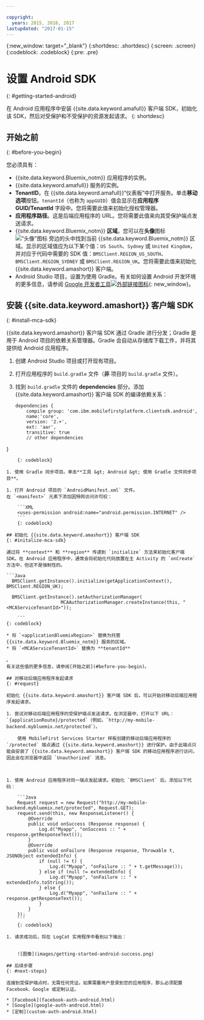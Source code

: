 ```yaml
---

copyright:
  years: 2015, 2016, 2017
lastupdated: "2017-01-15"
---
```

{:new_window: target="_blank"}
{:shortdesc: .shortdesc}
{:screen: .screen}
{:codeblock: .codeblock}
{:pre: .pre}

# 设置 Android SDK
{: #getting-started-android}

在 Android 应用程序中安装 {{site.data.keyword.amafull}} 客户端 SDK，初始化该 SDK，然后对受保护和不受保护的资源发起请求。
{: shortdesc}

## 开始之前
{: #before-you-begin}

您必须具有：

* {{site.data.keyword.Bluemix_notm}} 应用程序的实例。
* {{site.data.keyword.amafull}} 服务的实例。
* **TenantID**。在 {{site.data.keyword.amafull}}“仪表板”中打开服务。单击**移动选项**按钮。`tenantId`（也称为 `appGUID`）值会显示在**应用程序 GUID/TenantId** 字段中。您将需要此值来初始化授权管理器。
* **应用程序路径**。这是后端应用程序的 URL。您将需要此值来向其受保护端点发送请求。
* {{site.data.keyword.Bluemix_notm}} **区域**。您可以在**头像**图标 ![“头像”图标](images/face.jpg "“头像”图标") 旁边的头中找到当前 {{site.data.keyword.Bluemix_notm}} 区域。显示的区域值应为以下某个值：`US South`、`Sydney` 或 `United Kingdom`，并对应于代码中需要的 SDK 值：`BMSClient.REGION_US_SOUTH`、`BMSClient.REGION_SYDNEY` 或 `BMSClient.REGION_UK`。您将需要此值来初始化 {{site.data.keyword.amashort}} 客户端。
* Android Studio 项目，设置为使用 Gradle。有关如何设置 Android 开发环境的更多信息，请参阅 [Google 开发者工具![外部链接图标](../../icons/launch-glyph.svg "外部链接图标")](http://developer.android.com/sdk/index.html "外部链接图标"){: new_window}。

## 安装 {{site.data.keyword.amashort}} 客户端 SDK
{: #install-mca-sdk}

{{site.data.keyword.amashort}} 客户端 SDK 通过 Gradle 进行分发；Gradle 是用于 Android 项目的依赖关系管理器。Gradle 会自动从存储库下载工件，并将其提供给 Android 应用程序。

1. 创建 Android Studio 项目或打开现有项目。

1. 打开应用程序的 `build.gradle` 文件（**非** 项目的 `build.gradle` 文件）。

1. 找到 `build.gradle` 文件的 **dependencies** 部分。添加 {{site.data.keyword.amashort}} 客户端 SDK 的编译依赖关系：

	```Gradle
	dependencies {
		compile group: 'com.ibm.mobilefirstplatform.clientsdk.android',    
        name:'core',
        version: '2.+',
        ext: 'aar',
        transitive: true
    	// other dependencies  
}
```
	{: codeblock}

1. 使用 Gradle 同步项目。单击**工具 &gt; Android &gt; 使用 Gradle 文件同步项目**。

1. 打开 Android 项目的 `AndroidManifest.xml` 文件。
在 `<manifest>` 元素下添加因特网访问许可权：

	```XML
	<uses-permission android:name="android.permission.INTERNET" />
	```
	{: codeblock}

## 初始化 {{site.data.keyword.amashort}} 客户端 SDK
{: #initalize-mca-sdk}

通过将 **context** 和 **region** 传递到 `initialize` 方法来初始化客户端 SDK。在 Android 应用程序中，通常会将初始化代码放置在主 Activity 的 `onCreate` 方法中，但这不是强制性的。

```Java
  BMSClient.getInstance().initialize(getApplicationContext(), BMSClient.REGION_UK);
					
  BMSClient.getInstance().setAuthorizationManager(
					MCAAuthorizationManager.createInstance(this, "<MCAServiceTenantId>"));
						
	```
{: codeblock}

* 将 `<applicationBluemixRegion>` 替换为托管 {{site.data.keyword.Bluemix_notm}} 服务的区域。
* 将 `<MCAServiceTenantId>` 替换为 **tenantId** 

。
有关这些值的更多信息，请参阅[开始之前](#before-you-begin)。

## 对移动后端应用程序发起请求
{: #request}

初始化 {{site.data.keyword.amashort}} 客户端 SDK 后，可以开始对移动后端应用程序发起请求。

1. 尝试对移动后端应用程序的受保护端点发送请求。在浏览器中，打开以下 URL：`{applicationRoute}/protected`（例如，`http://my-mobile-backend.mybluemix.net/protected`）。   

	使用 MobileFirst Services Starter 样板创建的移动后端应用程序的 `/protected` 端点通过 {{site.data.keyword.amashort}} 进行保护。由于此端点只能由安装了 {{site.data.keyword.amashort}} 客户端 SDK 的移动应用程序进行访问，因此会在浏览器中返回 `Unauthorized` 消息。



1. 使用 Android 应用程序对同一端点发起请求。初始化 `BMSClient` 后，添加以下代码：

	```Java
	Request request = new Request("http://my-mobile-backend.mybluemix.net/protected", Request.GET);
	request.send(this, new ResponseListener() {
		@Override
		public void onSuccess (Response response) {
			Log.d("Myapp", "onSuccess :: " + response.getResponseText());
		}
		@Override
		public void onFailure (Response response, Throwable t, JSONObject extendedInfo) {
			if (null != t) {
				Log.d("Myapp", "onFailure :: " + t.getMessage());
			} else if (null != extendedInfo) {
				Log.d("Myapp", "onFailure :: " + extendedInfo.toString());
			} else {
				Log.d("Myapp", "onFailure :: " + response.getResponseText());
			}
		}
	});
	```
	{: codeblock}

1. 请求成功后，将在 LogCat 实用程序中看到以下输出：


	![图像](images/getting-started-android-success.png)

## 后续步骤
{: #next-steps}

连接到受保护端点时，无需任何凭证。如果需要用户登录到您的应用程序，那么必须配置 Facebook、Google 或定制认证。

* [Facebook](facebook-auth-android.html)
* [Google](google-auth-android.html)
* [定制](custom-auth-android.html)
